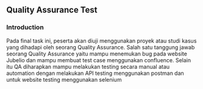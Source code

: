 ## Quality Assurance Test

### Introduction

Pada final task ini, peserta akan diuji menggunakan proyek atau studi kasus yang dihadapi oleh seorang Quality Assurance. Salah satu tanggung jawab seorang Quality Assurance yaitu mampu menemukan bug pada website Jubelio dan mampu membuat test case menggunakan confluence. Selain itu QA diharapkan mampu melakukan testing secara manual atau automation dengan melakukan API testing menggunakan postman dan untuk website testing menggunakan selenium



